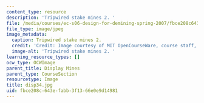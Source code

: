 ```yaml
---
content_type: resource
description: 'Tripwired stake mines 2. '
file: /media/courses/ec-s06-design-for-demining-spring-2007/fbce208c643efabb3f1366e0e9d14981_disp34.jpg
file_type: image/jpeg
image_metadata:
  caption: Tripwired stake mines 2.
  credit: 'Credit: Image courtesy of MIT OpenCourseWare, course staff, and students.'
  image-alt: 'Tripwired stake mines 2. '
learning_resource_types: []
ocw_type: OCWImage
parent_title: Display Mines
parent_type: CourseSection
resourcetype: Image
title: disp34.jpg
uid: fbce208c-643e-fabb-3f13-66e0e9d14981
---
```


